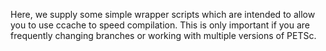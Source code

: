Here, we supply some simple wrapper scripts which are intended to allow you to use ccache to speed compilation.
This is only important if you are frequently changing branches or working with multiple versions of PETSc.
